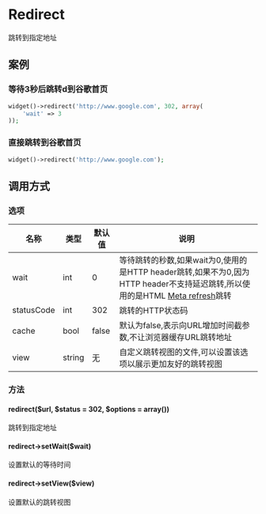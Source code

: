 Redirect
========

跳转到指定地址

案例
----

### 等待3秒后跳转d到谷歌首页
```php
widget()->redirect('http://www.google.com', 302, array(
    'wait' => 3
));
```

### 直接跳转到谷歌首页
```php
widget()->redirect('http://www.google.com');
```

调用方式
--------

### 选项

名称          | 类型      | 默认值    | 说明
--------------|-----------|-----------|------
wait          | int       | 0         | 等待跳转的秒数,如果wait为0,使用的是HTTP header跳转,如果不为0,因为HTTP header不支持延迟跳转,所以使用的是HTML [Meta refresh](http://en.wikipedia.org/wiki/Meta_refresh)跳转
statusCode    | int       | 302       | 跳转的HTTP状态码
cache         | bool      | false     | 默认为false,表示向URL增加时间截参数,不让浏览器缓存URL跳转地址
view          | string    | 无        | 自定义跳转视图的文件,可以设置该选项以展示更加友好的跳转视图

### 方法

#### redirect($url, $status = 302, $options = array())
跳转到指定地址

#### redirect->setWait($wait)
设置默认的等待时间

#### redirect->setView($view)
设置默认的跳转视图